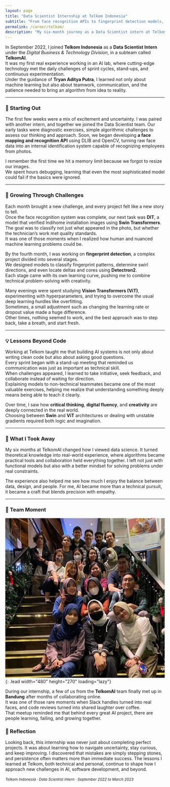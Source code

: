 ```yaml
---
layout: page
title: "Data Scientist Internship at Telkom Indonesia"
subtitle: "From face recognition APIs to fingerprint detection models, a six-month dive into AI at Telkom."
permalink: /career/telkom/
description: "My six-month journey as a Data Scientist intern at Telkom Indonesia, where I worked on computer vision, model optimization, and learned how real AI teams operate in production environments."
---
```



In September 2022, I joined **Telkom Indonesia** as a **Data Scientist Intern** under the *Digital Business & Technology Division*, in a subteam called **TelkomAI**.  
It was my first real experience working in an AI lab, where cutting-edge technology met the daily challenges of sprint cycles, stand-ups, and continuous experimentation.  
Under the guidance of **Tryan Aditya Putra**, I learned not only about machine learning but also about teamwork, communication, and the patience needed to bring an algorithm from idea to reality.


---

### 🧭 Starting Out

The first few weeks were a mix of excitement and uncertainty. I was paired with another intern, and together we joined the Data Scientist team. Our early tasks were diagnostic exercises, simple algorithmic challenges to assess our thinking and approach. Soon, we began developing **a face mapping and recognition API** using DLIB and OpenCV, turning raw face data into an internal identification system capable of recognizing employees from photos.  

I remember the first time we hit a memory limit because we forgot to resize our images.  
We spent hours debugging, learning that even the most sophisticated model could fail if the basics were ignored.

---

### 🧠 Growing Through Challenges

Each month brought a new challenge, and every project felt like a new story to tell.  
Once the face recognition system was complete, our next task was **DIT**, a model that verified Indihome installation images using **Swin Transformers**.  
The goal was to classify not just what appeared in the photo, but whether the technician’s work met quality standards.  
It was one of those moments when I realized how human and nuanced machine learning problems could be.

By the fourth month, I was working on **fingerprint detection**, a complex project divided into several stages.  
We designed models to classify fingerprint patterns, determine swirl directions, and even locate deltas and cores using **Detectron2**.  
Each stage came with its own learning curve, pushing me to combine technical problem-solving with creativity.

Many evenings were spent studying **Vision Transformers (ViT)**, experimenting with hyperparameters, and trying to overcome the usual deep learning hurdles like overfitting.  
Sometimes, a small adjustment such as changing the learning rate or dropout value made a huge difference.  
Other times, nothing seemed to work, and the best approach was to step back, take a breath, and start fresh.

---

### 💡 Lessons Beyond Code

Working at Telkom taught me that building AI systems is not only about writing clean code but also about asking good questions.  
Every sprint began with a stand-up meeting that reminded us communication was just as important as technical skill.  
When challenges appeared, I learned to take initiative, seek feedback, and collaborate instead of waiting for direction.  
Explaining models to non-technical teammates became one of the most valuable exercises, helping me realize that understanding something deeply means being able to teach it clearly.

Over time, I saw how **critical thinking**, **digital fluency**, and **creativity** are deeply connected in the real world.  
Choosing between **Swin** and **ViT** architectures or dealing with unstable gradients required both logic and imagination.

---

### 🚀 What I Took Away

My six months at TelkomAI changed how I viewed data science.
It turned theoretical knowledge into real-world experience, where algorithms became practical tools and collaboration held everything together.
I left not just with functional models but also with a better mindset for solving problems under real constraints.

The experience also helped me see how much I enjoy the balance between data, design, and people.
For me, AI became more than a technical pursuit, it became a craft that blends precision with empathy.

---

### 📸 Team Moment
![Telkom Internship Team](/assets/img/telkom-intern.jpeg){: .lead width="480" height="270" loading="lazy"}


During our internship, a few of us from the **TelkomAI** team finally met up in **Bandung** after months of collaborating online.  
It was one of those rare moments when Slack handles turned into real faces, and code reviews turned into shared laughter over coffee.  
That meetup reminded me that behind every great AI project, there are people learning, failing, and growing together.


### 💭 Reflection

Looking back, this internship was never just about completing perfect projects.
It was about learning how to navigate uncertainty, stay curious, and keep improving.
I discovered that mistakes are simply stepping stones, and persistence often matters more than immediate success.
The lessons I learned at Telkom, both technical and personal, continue to shape how I approach new challenges in AI, software development, and beyond.

<p><small><em>Telkom Indonesia · Data Scientist Intern · September 2022 to March 2023</em></small></p>
